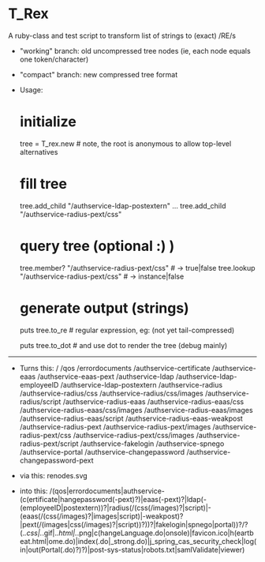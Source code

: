 T_Rex
=====

A ruby-class and test script to transform list of strings to (exact) /RE/s

* "working" branch: old uncompressed tree nodes (ie, each node equals one token/character)
* "compact" branch: new compressed tree format

* Usage:
    # initialize
    tree = T_rex.new # note, the root is anonymous to allow top-level alternatives
    
    # fill tree
    tree.add_child "/authservice-ldap-postextern"
    ...
    tree.add_child "/authservice-radius-pext/css"
    
    # query tree (optional :) )
    tree.member? "/authservice-radius-pext/css" # -> true|false
    tree.lookup  "/authservice-radius-pext/css" # -> instance|false
    
    # generate output (strings)
    puts tree.to_re # regular expression, eg: (not yet tail-compressed)
    
    puts tree.to_dot # and use dot to render the tree (debug mainly)


---

* Turns this:
    /
    /qos
    /errordocuments
    /authservice-certificate
    /authservice-eaas
    /authservice-eaas-pext
    /authservice-ldap
    /authservice-ldap-employeeID
    /authservice-ldap-postextern
    /authservice-radius
    /authservice-radius/css
    /authservice-radius/css/images
    /authservice-radius/script
    /authservice-radius-eaas
    /authservice-radius-eaas/css
    /authservice-radius-eaas/css/images
    /authservice-radius-eaas/images
    /authservice-radius-eaas/script
    /authservice-radius-eaas-weakpost
    /authservice-radius-pext
    /authservice-radius-pext/images
    /authservice-radius-pext/css
    /authservice-radius-pext/css/images
    /authservice-radius-pext/script
    /authservice-fakelogin
    /authservice-spnego
    /authservice-portal
    /authservice-changepassword
    /authservice-changepassword-pext

* via this:
    <img src="">renodes.svg</img>

* into this:
    /(qos|errordocuments|authservice-(c(ertificate|hangepassword(-pext)?)|eaas(-pext)?|ldap(-(employeeID|postextern))?|radius(/(css(/images)?|script)|-(eaas(/(css(/images)?|images|script)|-weakpost)?|pext(/(images|css(/images)?|script))?))?|fakelogin|spnego|portal))?/?(.*.css|.*.gif|.*.html|.*.png|c(hangeLanguage.do|onsole)|favicon.ico|h(eartbeat.html|ome.do)|index(.do|_strong.do)|j_spring_cas_security_check|log(in|out(Portal(.do)?)?)|post-sys-status|robots.txt|samlValidate|viewer)
